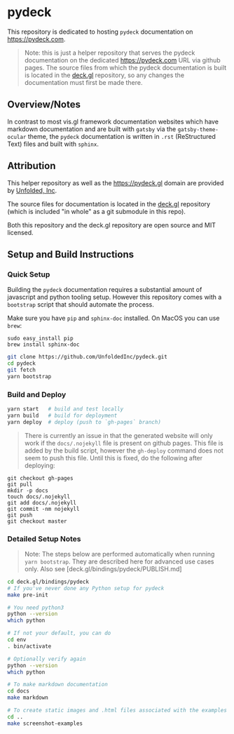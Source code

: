 # pydeck

This repository is dedicated to hosting `pydeck` documentation on https://pydeck.com.

> Note: this is just a helper repository that serves the pydeck documentation on the dedicated https://pydeck.com URL via github pages. The source files from which the pydeck documentation is built is located in the [deck.gl](https://github.com/uber/deck.gl) repository, so any changes the documentation must first be made there.

## Overview/Notes

In contrast to most vis.gl framework documentation websites which have markdown documentation and are built with `gatsby` via the `gatsby-theme-ocular` theme, the `pydeck` documentation is written in `.rst` (ReStructured Text) files and built with `sphinx`.

## Attribution

This helper repository as well as the https://pydeck.gl domain are provided by [Unfolded, Inc](https://www.unfolded.ai).

The source files for documentation is located in the [deck.gl](https://github.com/uber/deck.gl) repository (which is included "in whole" as a git submodule in this repo).

Both this repository and the deck.gl repository are open source and MIT licensed.

## Setup and Build Instructions

### Quick Setup

Building the `pydeck` documentation requires a substantial amount of javascript and python tooling setup. However this repository comes with a `bootstrap` script that should automate the process.

Make sure you have `pip` and `sphinx-doc` installed. On MacOS you can use `brew`:
```
sudo easy_install pip
brew install sphinx-doc
```

```sh
git clone https://github.com/UnfoldedInc/pydeck.git
cd pydeck
git fetch
yarn bootstrap
```

### Build and Deploy

```sh
yarn start   # build and test locally
yarn build   # build for deployment
yarn deploy  # deploy (push to `gh-pages` branch)
```

> There is currently an issue in that the generated website will only work if the `docs/.nojekyll` file is present on github pages. This file is added by the build script, however the `gh-deploy` command does not seem to push this file. Until this is fixed, do the following after deploying:

```
git checkout gh-pages
git pull
mkdir -p docs
touch docs/.nojekyll
git add docs/.nojekyll
git commit -nm nojekyll
git push
git checkout master
```

### Detailed Setup Notes

> Note: The steps below are performed automatically when running `yarn bootstrap`. They are described here for advanced use cases only. Also see [deck.gl/bindings/pydeck/PUBLISH.md]

```bash
cd deck.gl/bindings/pydeck
# If you've never done any Python setup for pydeck
make pre-init

# You need python3
python --version
which python

# If not your default, you can do 
cd env
. bin/activate

# Optionally verify again
python --version
which python

# To make markdown documentation
cd docs
make markdown

# To create static images and .html files associated with the examples in `examples/`
cd ..
make screenshot-examples
```

